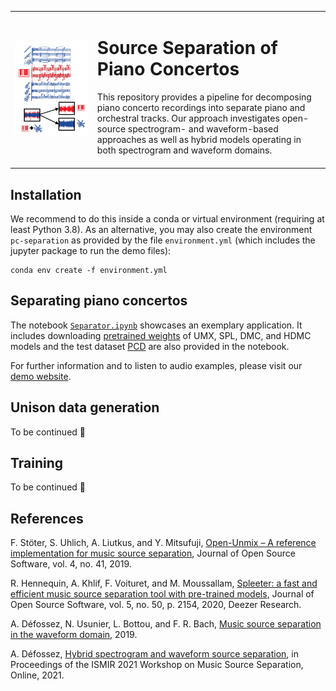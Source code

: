 <table border="0">
  <tr>
    <td><img src="web_content/thumbnail.png" alt="image description" width="1000"></td>
    <td><h1>Source Separation of Piano Concertos</h1>
      This repository provides a pipeline for  decomposing piano concerto recordings into separate piano and orchestral tracks.      
      Our approach investigates open-source spectrogram- and waveform-based approaches as well as hybrid models operating in both spectrogram and waveform domains. 
<br> <br>
</td>
  </tr>
</table>


## Installation

We recommend to do this inside a conda or virtual environment (requiring at least Python 3.8). As an alternative, you may also create the environment ``pc-separation`` as provided by the file ``environment.yml`` (which includes the jupyter package to run the demo files):
```
conda env create -f environment.yml
```

## Separating piano concertos
The notebook [``Separator.ipynb``](https://github.com/yiitozer/pc-separation/blob/master/Separator.ipynb) showcases an exemplary application. It includes downloading [pretrained weights](https://drive.google.com/drive/folders/1-zcdkHWUcfehaTjoxp-eCjAjZevDGxSu) of UMX, SPL, DMC, and HDMC models and the test dataset [PCD](https://www.audiolabs-erlangen.de/resources/MIR/PCD) are also provided in the notebook.

For further information and to listen to audio examples, please visit our [demo website](https://audiolabs-erlangen.de/resources/MIR/2023-PianoConcertoSeparation).


## Unison data generation
To be continued :ghost:

## Training
To be continued :ghost:


## References

F. Stöter, S. Uhlich, A. Liutkus, and Y. Mitsufuji, [Open-Unmix – A reference implementation for music source separation](https://github.com/sigsep/open-unmix-pytorch), Journal of Open Source Software, vol. 4, no. 41, 2019.

R. Hennequin, A. Khlif, F. Voituret, and M. Moussallam, [Spleeter: a fast and efficient music source separation tool with pre-trained models](https://github.com/deezer/spleeter/tree/master), Journal of Open Source Software, vol. 5, no. 50, p. 2154, 2020, Deezer Research. 

A. Défossez, N. Usunier, L. Bottou, and F. R. Bach, [Music source separation in the waveform domain](https://github.com/facebookresearch/demucs), 2019. 

A. Défossez, [Hybrid spectrogram and waveform source separation](https://github.com/facebookresearch/demucs), in Proceedings of the ISMIR 2021 Workshop on Music Source Separation, Online, 2021.
